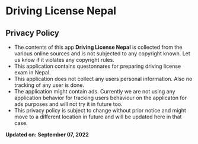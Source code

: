 # Driving License Nepal

## Privacy Policy

- The contents of this app **Driving License Nepal** is collected from the various online sources and is not subjected to any copyright known. Let us know if it violates any copyright rules.
- This application contains questonnares for preparing driving license exam in Nepal.
- This application does not collect any users personal information. Also no tracking of any user is done.
- The application might contain ads. Currently we are not using any application behavior for tracking users behaviour on the applicaton for ads purposes and will not try it in future too.
- This privacy policy is subject to change without prior notice and might move to a different location in future and will be updated here in that case.

**Updated on: September 07, 2022**
